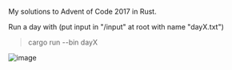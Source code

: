 My solutions to Advent of Code 2017 in Rust.

Run a day with (put input in "/input" at root with name "dayX.txt")
> cargo run --bin dayX

<img alt="image" src="https://github.com/HHMagnus/AdventOfCode2017/assets/8402802/f4000895-ce19-4ee9-acc2-e4c6cfe61636">
